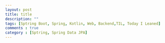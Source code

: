 ```yaml
---
layout: post
title: title
description: ""
tags: [Sptring Boot, Spring, Kotlin, Web, Backend,TIL, Today I Leaned]
comments : true
category : [Sptring, Spring Data JPA]
---
```


# 
